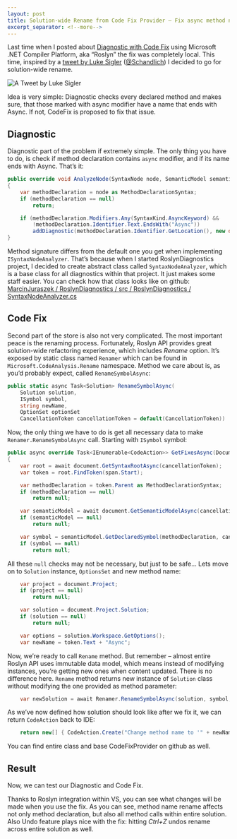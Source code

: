 ```yaml
---
layout: post
title: Solution-wide Rename from Code Fix Provider – Fix async method naming
excerpt_separator: <!--more-->
---
```


Last time when I posted about [Diagnostic with Code Fix](http://marcinjuraszek.com/2014/04/my-first-diagnostic-with-code-fix-using-roslyn-api.html) using Microsoft .NET Compiler Platform, aka “Roslyn” the fix was completely local. This time, inspired by a [tweet by Luke Sigler](https://twitter.com/Schandlich/status/464474399916040192) ([@Schandlich](https://twitter.com/Schandlich)) I decided to go for solution-wide rename.

<!--more-->

![A Tweet by Luke Sigler](../../images/matt-operator-roslyn/tweet.png)

Idea is very simple: Diagnostic checks every declared method and makes sure, that those marked with async modifier have a name that ends with Async. If not, CodeFix is proposed to fix that issue.

## Diagnostic

Diagnostic part of the problem if extremely simple. The only thing you have to do, is check if method declaration contains `async` modifier, and if its name ends with Async. That’s it:

```csharp
public override void AnalyzeNode(SyntaxNode node, SemanticModel semanticModel, Action<Location, object[]> addDiagnostic, CancellationToken cancellationToken)
{
    var methodDeclaration = node as MethodDeclarationSyntax;
    if (methodDeclaration == null)
        return;

    if (methodDeclaration.Modifiers.Any(SyntaxKind.AsyncKeyword) &&
        !methodDeclaration.Identifier.Text.EndsWith("Async"))
        addDiagnostic(methodDeclaration.Identifier.GetLocation(), new object[] { methodDeclaration.Identifier, methodDeclaration.Identifier.Text + "Async" });
}
```

Method signature differs from the default one you get when implementing `ISyntaxNodeAnalyzer`. That’s because when I started RoslynDiagnostics project, I decided to create abstract class called `SyntaxNodeAnalyzer`, which is a base class for all diagnostics within that project. It just makes some staff easier. You can check how that class looks like on github: [MarcinJuraszek / RoslynDiagnostics / src / RoslynDiagnostics / SyntaxNodeAnalyzer.cs](https://github.com/MarcinJuraszek/RoslynDiagnostics/blob/master/src/RoslynDiagnostics/SyntaxNodeAnalyzer.cs)

## Code Fix

Second part of the store is also not very complicated. The most important peace is the renaming process. Fortunately, Roslyn API provides great solution-wide refactoring experience, which includes *Rename* option. It’s exposed by static class named `Renamer` which can be found in `Microsoft.CodeAnalysis.Rename` namespace. Method we care about is, as you’d probably expect, called `RenameSymbolAsync`:

```csharp
public static async Task<Solution> RenameSymbolAsync(
    Solution solution,
    ISymbol symbol,
    string newName,
    OptionSet optionSet
    CancellationToken cancellationToken = default(CancellationToken))
```

Now, the only thing we have to do is get all necessary data to make `Renamer.RenameSymbolAsync` call. Starting with `ISymbol` symbol:

```csharp
public async override Task<IEnumerable<CodeAction>> GetFixesAsync(Document document, TextSpan span, IEnumerable<Diagnostic> diagnostics, CancellationToken cancellationToken)
{
    var root = await document.GetSyntaxRootAsync(cancellationToken);
    var token = root.FindToken(span.Start);

    var methodDeclaration = token.Parent as MethodDeclarationSyntax;
    if (methodDeclaration == null)
        return null;

    var semanticModel = await document.GetSemanticModelAsync(cancellationToken);
    if (semanticModel == null)
        return null;

    var symbol = semanticModel.GetDeclaredSymbol(methodDeclaration, cancellationToken);
    if (symbol == null)
        return null;
```

All these `null` checks may not be necessary, but just to be safe… Lets move on to `Solution` instance, `OptionsSet` and new method name:

```csharp
    var project = document.Project;
    if (project == null)
        return null;

    var solution = document.Project.Solution;
    if (solution == null)
        return null;

    var options = solution.Workspace.GetOptions();
    var newName = token.Text + "Async";
```

Now, we’re ready to call `Rename` method. But remember – almost entire Roslyn API uses immutable data model, which means instead of modifying instances, you’re getting new ones when content updated. There is no difference here. `Rename` method returns new instance of `Solution` class without modifying the one provided as method parameter:

```csharp
    var newSolution = await Renamer.RenameSymbolAsync(solution, symbol, newName, options);
```

As we’ve now defined how solution should look like after we fix it, we can return `CodeAction` back to IDE:

```csharp
    return new[] { CodeAction.Create("Change method name to '" + newName + "'.", newSolution) };
```

You can find entire class and base CodeFixProvider on github as well.

## Result

Now, we can test our Diagnostic and Code Fix.

Thanks to Roslyn integration within VS, you can see what changes will be made when you use the fix. As you can see, method name rename affects not only method declaration, but also all method calls within entire solution. Also Undo feature plays nice with the fix: hitting *Ctrl+Z* undos rename across entire solution as well.